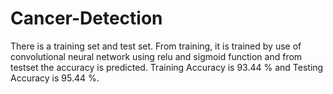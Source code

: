 # Cancer-Detection
There is a training set and test set. From training, it is trained by use of convolutional neural network using relu and sigmoid function and from testset the accuracy is predicted. Training Accuracy is 93.44 % and Testing Accuracy is 95.44 %.
